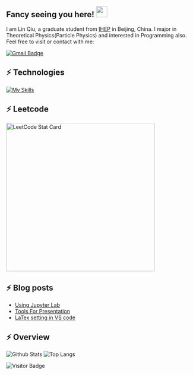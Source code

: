 ## Fancy seeing you here! <img src="https://raw.githubusercontent.com/aemmadi/aemmadi/master/wave.gif" width="30px">

I am Lin Qiu, a graduate student from [IHEP](http://english.ihep.cas.cn/) in Beijing, China. I major in Theoretical Physics(Particle Physics) and interested in Programming also. Feel free to visit or contact with me:


[![Gmail Badge](https://img.shields.io/badge/-qiulin@ihep.ac.cn-c14438?style=flat-square&logo=Gmail&logoColor=white&link=mailto:qiulin@ihep.ac.cn)](mailto:qiulin@ihep.ac.cn)

## ⚡ Technologies

[![My Skills](https://skillicons.dev/icons?i=julia,py,latex,cpp,emacs,git,github,linux,vim)](https://skillicons.dev)

## ⚡ Leetcode
<a href="https://github.com/KnlnKS/leetcode-stats">
  <img alt="LeetCode Stat Card" src="https://apu5rh8gxk.execute-api.us-east-1.amazonaws.com/default/leetcode-stats?username=TravellingLight6" width="400"/>
</a>

## ⚡ Blog posts
<!-- BLOG-POST-LIST:START -->
- [Using Jupyter Lab](https://linqiu15.github.io//software/Using-Jupyter-Lab/)
- [Tools For Presentation](https://linqiu15.github.io//software/tools-for-presentation/)
- [LaTex setting in VS code](https://linqiu15.github.io//software/vscode-latex/)
<!-- BLOG-POST-LIST:END -->

## ⚡ Overview 
![Github Stats](https://github-readme-stats.vercel.app/api?username=linqiu15&count_private=true&show_icons=true&include_all_commits=true)
![Top Langs](https://github-readme-stats.vercel.app/api/top-langs/?username=linqiu15&hide=TeX&layout=compact)

![Visitor Badge](https://visitor-badge.laobi.icu/badge?page_id=linqiu15.linqiu15)
